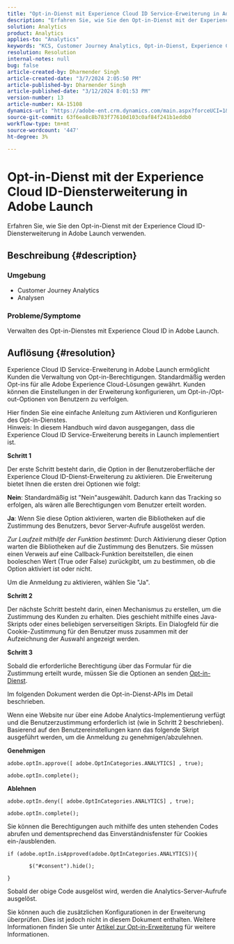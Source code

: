 ```yaml
---
title: "Opt-in-Dienst mit Experience Cloud ID Service-Erweiterung in Adobe Launch"
description: "Erfahren Sie, wie Sie den Opt-in-Dienst mit der Experience Cloud ID-Diensterweiterung in Adobe Launch verwenden."
solution: Analytics
product: Analytics
applies-to: "Analytics"
keywords: "KCS, Customer Journey Analytics, Opt-in-Dienst, Experience Cloud ID-Diensterweiterung, Adobe Launch, Adobe Analytics"
resolution: Resolution
internal-notes: null
bug: false
article-created-by: Dharmender Singh
article-created-date: "3/7/2024 2:05:50 PM"
article-published-by: Dharmender Singh
article-published-date: "3/12/2024 8:01:53 PM"
version-number: 13
article-number: KA-15108
dynamics-url: "https://adobe-ent.crm.dynamics.com/main.aspx?forceUCI=1&pagetype=entityrecord&etn=knowledgearticle&id=9324ddc9-8bdc-ee11-904d-6045bd006d92"
source-git-commit: 63f6ea8c8b783f77610d103c0af84f241b1eddb0
workflow-type: tm+mt
source-wordcount: '447'
ht-degree: 3%

---
```


# Opt-in-Dienst mit der Experience Cloud ID-Diensterweiterung in Adobe Launch


Erfahren Sie, wie Sie den Opt-in-Dienst mit der Experience Cloud ID-Diensterweiterung in Adobe Launch verwenden.

## Beschreibung {#description}


### Umgebung

- Customer Journey Analytics
- Analysen




### Probleme/Symptome

Verwalten des Opt-in-Dienstes mit Experience Cloud ID in Adobe Launch.


## Auflösung {#resolution}


Experience Cloud ID Service-Erweiterung in Adobe Launch ermöglicht Kunden die Verwaltung von Opt-in-Berechtigungen. Standardmäßig werden Opt-ins für alle Adobe Experience Cloud-Lösungen gewährt. Kunden können die Einstellungen in der Erweiterung konfigurieren, um Opt-in-/Opt-out-Optionen von Benutzern zu verfolgen.

Hier finden Sie eine einfache Anleitung zum Aktivieren und Konfigurieren des Opt-in-Dienstes.
<br>Hinweis: In diesem Handbuch wird davon ausgegangen, dass die Experience Cloud ID Service-Erweiterung bereits in Launch implementiert ist.<br>


<b>Schritt 1</b>

Der erste Schritt besteht darin, die Option in der Benutzeroberfläche der Experience Cloud ID-Dienst-Erweiterung zu aktivieren. Die Erweiterung bietet Ihnen die ersten drei Optionen wie folgt:

<b>Nein</b>: Standardmäßig ist &quot;Nein&quot;ausgewählt. Dadurch kann das Tracking so erfolgen, als wären alle Berechtigungen vom Benutzer erteilt worden.

<b>Ja</b>: Wenn Sie diese Option aktivieren, warten die Bibliotheken auf die Zustimmung des Benutzers, bevor Server-Aufrufe ausgelöst werden.

*Zur Laufzeit mithilfe der Funktion bestimmt:* Durch Aktivierung dieser Option warten die Bibliotheken auf die Zustimmung des Benutzers. Sie müssen einen Verweis auf eine Callback-Funktion bereitstellen, die einen booleschen Wert (True oder False) zurückgibt, um zu bestimmen, ob die Option aktiviert ist oder nicht.

Um die Anmeldung zu aktivieren, wählen Sie &quot;Ja&quot;.



<b>Schritt 2</b>

Der nächste Schritt besteht darin, einen Mechanismus zu erstellen, um die Zustimmung des Kunden zu erhalten. Dies geschieht mithilfe eines Java-Skripts oder eines beliebigen serverseitigen Skripts. Ein Dialogfeld für die Cookie-Zustimmung für den Benutzer muss zusammen mit der Aufzeichnung der Auswahl angezeigt werden.



<b>Schritt 3</b>

Sobald die erforderliche Berechtigung über das Formular für die Zustimmung erteilt wurde, müssen Sie die Optionen an senden [Opt-in-Dienst](https://experienceleague.adobe.com/docs/id-service/using/implementation/opt-in-service/launch.html).

Im folgenden Dokument werden die Opt-in-Dienst-APIs im Detail beschrieben.

Wenn eine Website nur über eine Adobe Analytics-Implementierung verfügt und die Benutzerzustimmung erforderlich ist (wie in Schritt 2 beschrieben). Basierend auf den Benutzereinstellungen kann das folgende Skript ausgeführt werden, um die Anmeldung zu genehmigen/abzulehnen.

<b>Genehmigen</b>


```
adobe.optIn.approve([ adobe.OptInCategories.ANALYTICS] , true);

adobe.optIn.complete();
```




<b>Ablehnen</b>


```
adobe.optIn.deny([ adobe.OptInCategories.ANALYTICS] , true);

adobe.optIn.complete();
```




Sie können die Berechtigungen auch mithilfe des unten stehenden Codes abrufen und dementsprechend das Einverständnisfenster für Cookies ein-/ausblenden.


```
if (adobe.optIn.isApproved(adobe.OptInCategories.ANALYTICS)){

       $("#consent").hide();

}
```




Sobald der obige Code ausgelöst wird, werden die Analytics-Server-Aufrufe ausgelöst.

Sie können auch die zusätzlichen Konfigurationen in der Erweiterung überprüfen. Dies ist jedoch nicht in diesem Dokument enthalten. Weitere Informationen finden Sie unter [Artikel zur Opt-in-Erweiterung](https://experienceleague.adobe.com/docs/id-service/using/implementation/opt-in-service/launch.html) für weitere Informationen.
